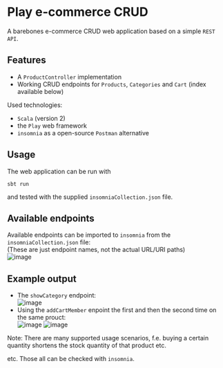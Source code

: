 # Play e-commerce CRUD

A barebones e-commerce CRUD web application based on a simple `REST API`.

## Features
- A `ProductController` implementation
- Working CRUD endpoints for `Products`, `Categories` and `Cart` (index available below)

Used technologies:
- `Scala` (version 2)
- the `Play` web framework
- `insomnia` as a open-source `Postman` alternative 

## Usage
The web application can be run with 
```
sbt run
``` 
and tested with the supplied `insomniaCollection.json` file.

## Available endpoints 
Available endpoints can be imported to `insomnia` from the `insomniaCollection.json` file:<br/>
(These are just endpoint names, not the actual URL/URI paths)<br/>
![image](https://user-images.githubusercontent.com/75375838/230937947-52df615c-8282-43b9-9196-300b4b19fd30.png)

## Example output
- The `showCategory` endpoint:<br/>
![image](https://user-images.githubusercontent.com/75375838/230939147-6a0032e3-aad1-48b3-bef1-e856d2292ad3.png)
- Using the `addCartMember` enpoint the first and then the second time on the same prouct:<br/>
![image](https://user-images.githubusercontent.com/75375838/230953460-89d99bff-e379-4bf1-a6b1-5eb3ad7c2416.png)
![image](https://user-images.githubusercontent.com/75375838/230939359-46db3f61-c7ed-4e5f-9b45-73fff9f63f14.png)

Note: There are many supported usage scenarios, f.e. buying a certain quantity shortens the stock quantity of that product etc.

etc. Those all can be checked with `insomnia`.
